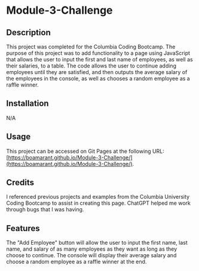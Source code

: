 # Module-3-Challenge

## Description

This project was completed for the Columbia Coding Bootcamp. The purpose of this project was to add functionality to a page using JavaScript that allows the user to input the first and last name of employees, as well as their salaries, to a table. The code allows the user to continue adding employees until they are satisfied, and then outputs the average salary of the employees in the console, as well as chooses a random employee as a raffle winner.

## Installation

N/A

## Usage

This project can be accessed on Git Pages at the following URL: [https://boamarant.github.io/Module-3-Challenge/](https://boamarant.github.io/Module-3-Challenge/).

## Credits

I referenced previous projects and examples from the Columbia University Coding Bootcamp to assist in creating this page. ChatGPT helped me work through bugs that I was having. 

## Features

The "Add Employee" button will allow the user to input the first name, last name, and salary of as many employees as they want as long as they choose to continue. The console will display their average salary and choose a random employee as a raffle winner at the end.
